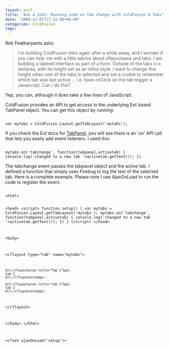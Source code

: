 ```yaml
---
layout: post
title: "Ask a Jedi: Running code on Tab change with ColdFusion 8 Tabs"
date: "2008-12-01T17:12:00+06:00"
categories: ColdFusion 
tags: 
---
```


Rob Featherpants asks:

<blockquote>
<p>
I'm building ColdFusion sites again after a while away, and I wonder if you can help me with a little advice about cflayoutarea and tabs. I am building a tabbed interface as part of a form. Outside of the tabs is a textarea, with its height set as an inline style. I want to change this height when one of the tabs is selected and set a cookie to remember which tab was last active ... i.e. have onClick on the tab trigger a Javascript.  Can I do this?
</p>
</blockquote>

Yep, you can, although it does take a few lines of JavaScript.
<!--more-->
ColdFusion provides an API to get access to the underlying Ext based TabPanel object. You can get this object by running:

<code>
var mytabs = ColdFusion.Layout.getTabLayout('mytabs');
</code>

If you check the Ext docs for <a href="http://extjs.com/deploy/ext/docs/output/Ext.TabPanel.html">TabPanel</a>, you will see there is an 'on' API call that lets you easily add event listeners. I used this:

<code>
mytabs.on('tabchange', function(tabpanel,activetab) { console.log('changed to a new tab '+activetab.getText()); })
</code>

The tabchange event passes the tabpanel object and the active tab. I defined a function that simply uses Firebug to log the text of the selected tab. Here is a complete example. Please note I use AjaxOnLoad to run the code to register the event:

<code>
&lt;html&gt;

&lt;head&gt;
&lt;script&gt;
function setup() {
	var mytabs = ColdFusion.Layout.getTabLayout('mytabs');
	mytabs.on('tabchange', function(tabpanel,activetab) { console.log('changed to a new tab '+activetab.getText()); })
}
&lt;/script&gt;
&lt;/head&gt;

&lt;body&gt;

&lt;cflayout type="tab" name="mytabs"&gt;

	&lt;cflayoutarea title="Tab 1"&gt;
	tab 1
	&lt;/cflayoutarea&gt;
	
	&lt;cflayoutarea title="tab 2"&gt;
	tab 2
	&lt;/cflayoutarea&gt;
	
&lt;/cflayout&gt;

&lt;/body&gt;
&lt;/html&gt;

&lt;cfset ajaxOnLoad('setup')&gt;
</code>